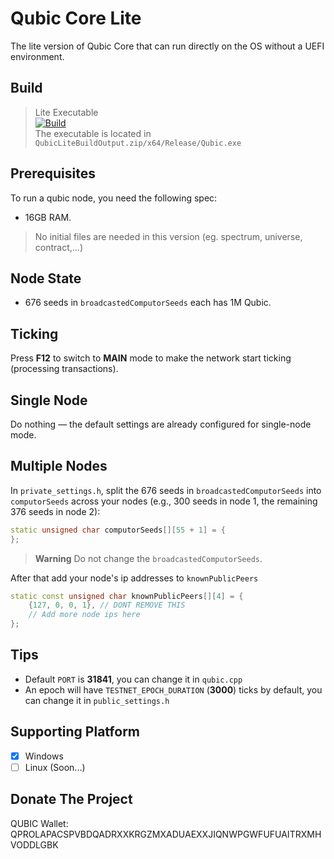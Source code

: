 # Qubic Core Lite

The lite version of Qubic Core that can run directly on the OS without a UEFI environment.

## Build

> Lite Executable <br>
> [![Build](https://github.com/hackerby888/qubic-core-lite/actions/workflows/efi-build-develop.yml/badge.svg?branch=main)](https://github.com/hackerby888/qubic-core-lite/actions/workflows/efi-build-develop.yml)
> <br>
> The executable is located in `QubicLiteBuildOutput.zip/x64/Release/Qubic.exe`

## Prerequisites

To run a qubic node, you need the following spec:

- 16GB RAM.

> No initial files are needed in this version (eg. spectrum, universe, contract,...)

## Node State

- 676 seeds in `broadcastedComputorSeeds` each has 1M Qubic.

## Ticking

Press **F12** to switch to **MAIN** mode to make the network start ticking (processing transactions).

## Single Node

Do nothing — the default settings are already configured for single-node mode.

## Multiple Nodes

In `private_settings.h`, split the 676 seeds in `broadcastedComputorSeeds` into `computorSeeds` across your nodes (e.g., 300 seeds in node 1, the remaining 376 seeds in node 2):

```c++
static unsigned char computorSeeds[][55 + 1] = {
};
```

> **Warning**
> Do not change the `broadcastedComputorSeeds`.

After that add your node's ip addresses to `knownPublicPeers`

```c++
static const unsigned char knownPublicPeers[][4] = {
    {127, 0, 0, 1}, // DONT REMOVE THIS
    // Add more node ips here
};
```

## Tips

- Default `PORT` is **31841**, you can change it in `qubic.cpp`
- An epoch will have `TESTNET_EPOCH_DURATION` (**3000**) ticks by default, you can change it in `public_settings.h`

## Supporting Platform

- [x] Windows
- [ ] Linux (Soon...)

## Donate The Project

QUBIC Wallet: QPROLAPACSPVBDQADRXXKRGZMXADUAEXXJIQNWPGWFUFUAITRXMHVODDLGBK

